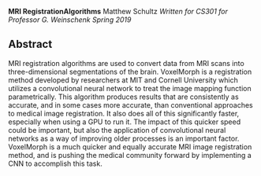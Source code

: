 **MRI RegistrationAlgorithms**
Matthew Schultz
*Written for CS301 for Professor G. Weinschenk Spring 2019*

## Abstract
MRI registration algorithms are used to convert data from MRI scans into three-dimensional
segmentations of the brain. VoxelMorph is a registration method developed by researchers at
MIT and Cornell University which utilizes a convolutional neural network to treat the image
mapping function parametrically. This algorithm produces results that are consistently as
accurate, and in some cases more accurate, than conventional approaches to medical image
registration. It also does all of this significantly faster, especially when using a GPU to run it.
The impact of this quicker speed could be important, but also the application of convolutional
neural networks as a way of improving older processes is an important factor. VoxelMorph is a
much quicker and equally accurate MRI image registration method, and is pushing the medical
community forward by implementing a CNN to accomplish this task.
